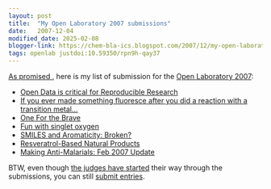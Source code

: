 ```yaml
---
layout: post
title:  "My Open Laboratory 2007 submissions"
date:   2007-12-04
modified_date: 2025-02-08
blogger-link: https://chem-bla-ics.blogspot.com/2007/12/my-open-laboratory-2007-submissions.html
tags: openlab justdoi:10.59350/rpn9h-qay37
---
```


[As promised <i class="fa-solid fa-recycle fa-xs"></i>](https://chem-bla-ics.linkedchemistry.info/2007/11/14/last-call-for-open-laboratory-2007.html), here is my
list of submission for the [Open Laboratory 2007](http://scienceblogs.com/clock/2007/11/open_laboratory_2008_last_call.php):

* [Open Data is critical for Reproducible Research](http://wwmm.ch.cam.ac.uk/blogs/murrayrust/?p=412)
* [If you ever made something fluoresce after you did a reaction with a transition metal…](http://www.thechemblog.com/?p=678)
* [One For the Brave](http://pipeline.corante.com/archives/2007/11/02/one_for_the_brave.php)
* [Fun with singlet oxygen](http://curlyarrow.blogspot.com/2007/04/fun-with-singlet-oxygen.html)
* [SMILES and Aromaticity: Broken? <i class="fa-solid fa-recycle fa-xs"></i>](https://doi.org/10.59350/rpn9h-qay37)
* [Resveratrol-Based Natural Products](http://totallysynthetic.com/blog/?p=785)
* [Making Anti-Malarials: Feb 2007 Update](http://usefulchem.blogspot.com/2007/02/making-anti-malarials-feb-2007-update.html)

BTW, even though [the judges have started](http://www.scienceblogs.com/strangerfruit/2007/11/open_lab_2007.php)
their way through the submissions, you can still [submit entries](http://openlab.wufoo.com/forms/submission-form/).
